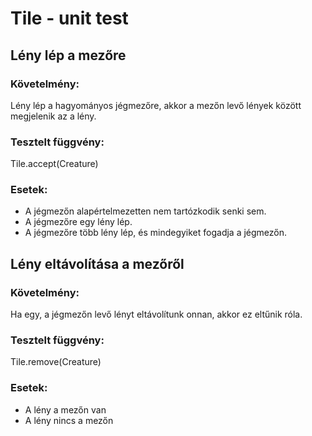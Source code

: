 # Tile - unit test

## Lény lép a mezőre

### Követelmény: 
Lény lép a hagyományos jégmezőre, akkor a mezőn levő lények között megjelenik az a lény.

### Tesztelt függvény:

Tile.accept(Creature)

### Esetek:

* A jégmezőn alapértelmezetten nem tartózkodik senki sem. 
* A jégmezőre egy lény lép.
* A jégmezőre több lény lép, és mindegyiket fogadja a jégmezőn.

## Lény eltávolítása a mezőről

### Követelmény:

Ha egy, a jégmezőn levő lényt eltávolítunk onnan, akkor ez eltűnik róla.

### Tesztelt függvény:

Tile.remove(Creature)

### Esetek:

* A lény a mezőn van
* A lény nincs a mezőn


